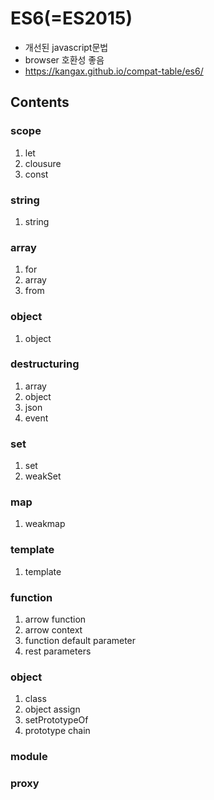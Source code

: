 # ES6(=ES2015)
- 개선된 javascript문법
- browser 호환성 좋음
- https://kangax.github.io/compat-table/es6/

## Contents
### scope
1. let
2. clousure
3. const
   
### string
1. string

### array
1. for
2. array
3. from

### object
1. object

### destructuring
1. array
2. object
3. json
4. event

### set
1. set
2. weakSet

### map
1. weakmap

### template
1. template

### function
1. arrow function
2. arrow context
3. function default parameter
4. rest parameters

### object
1. class
2. object assign
3. setPrototypeOf
4. prototype chain

### module

### proxy